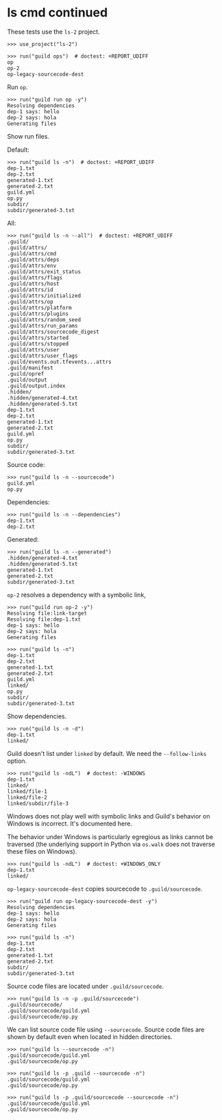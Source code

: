 # ls cmd continued

These tests use the `ls-2` project.

    >>> use_project("ls-2")

    >>> run("guild ops")  # doctest: +REPORT_UDIFF
    op
    op-2
    op-legacy-sourcecode-dest

Run `op`.

    >>> run("guild run op -y")
    Resolving dependencies
    dep-1 says: hello
    dep-2 says: hola
    Generating files

Show run files.

Default:

    >>> run("guild ls -n")  # doctest: +REPORT_UDIFF
    dep-1.txt
    dep-2.txt
    generated-1.txt
    generated-2.txt
    guild.yml
    op.py
    subdir/
    subdir/generated-3.txt

All:

    >>> run("guild ls -n --all")  # doctest: +REPORT_UDIFF
    .guild/
    .guild/attrs/
    .guild/attrs/cmd
    .guild/attrs/deps
    .guild/attrs/env
    .guild/attrs/exit_status
    .guild/attrs/flags
    .guild/attrs/host
    .guild/attrs/id
    .guild/attrs/initialized
    .guild/attrs/op
    .guild/attrs/platform
    .guild/attrs/plugins
    .guild/attrs/random_seed
    .guild/attrs/run_params
    .guild/attrs/sourcecode_digest
    .guild/attrs/started
    .guild/attrs/stopped
    .guild/attrs/user
    .guild/attrs/user_flags
    .guild/events.out.tfevents...attrs
    .guild/manifest
    .guild/opref
    .guild/output
    .guild/output.index
    .hidden/
    .hidden/generated-4.txt
    .hidden/generated-5.txt
    dep-1.txt
    dep-2.txt
    generated-1.txt
    generated-2.txt
    guild.yml
    op.py
    subdir/
    subdir/generated-3.txt

Source code:

    >>> run("guild ls -n --sourcecode")
    guild.yml
    op.py

Dependencies:

    >>> run("guild ls -n --dependencies")
    dep-1.txt
    dep-2.txt

Generated:

    >>> run("guild ls -n --generated")
    .hidden/generated-4.txt
    .hidden/generated-5.txt
    generated-1.txt
    generated-2.txt
    subdir/generated-3.txt

`op-2` resolves a dependency with a symbolic link,

    >>> run("guild run op-2 -y")
    Resolving file:link-target
    Resolving file:dep-1.txt
    dep-1 says: hello
    dep-2 says: hola
    Generating files

    >>> run("guild ls -n")
    dep-1.txt
    dep-2.txt
    generated-1.txt
    generated-2.txt
    guild.yml
    linked/
    op.py
    subdir/
    subdir/generated-3.txt

Show dependencies.

    >>> run("guild ls -n -d")
    dep-1.txt
    linked/

Guild doesn't list under `linked` by default. We need the
`--follow-links` option.

    >>> run("guild ls -ndL")  # doctest: -WINDOWS
    dep-1.txt
    linked/
    linked/file-1
    linked/file-2
    linked/subdir/file-3

Windows does not play well with symbolic links and Guild's behavior on
Windows is incorrect. It's documented here.

The behavior under Windows is particularly egregious as links cannot
be traversed (the underlying support in Python via `os.walk` does not
traverse these files on Windows).

    >>> run("guild ls -ndL")  # doctest: +WINDOWS_ONLY
    dep-1.txt
    linked/

`op-legacy-sourcecode-dest` copies sourcecode to `.guild/sourcecode`.

    >>> run("guild run op-legacy-sourcecode-dest -y")
    Resolving dependencies
    dep-1 says: hello
    dep-2 says: hola
    Generating files

    >>> run("guild ls -n")
    dep-1.txt
    dep-2.txt
    generated-1.txt
    generated-2.txt
    subdir/
    subdir/generated-3.txt

Source code files are located under `.guild/sourcecode`.

    >>> run("guild ls -n -p .guild/sourcecode")
    .guild/sourcecode/
    .guild/sourcecode/guild.yml
    .guild/sourcecode/op.py

We can list source code file using `--sourcecode`. Source code files
are shown by default even when located in hidden directories.

    >>> run("guild ls --sourcecode -n")
    .guild/sourcecode/guild.yml
    .guild/sourcecode/op.py

    >>> run("guild ls -p .guild --sourcecode -n")
    .guild/sourcecode/guild.yml
    .guild/sourcecode/op.py

    >>> run("guild ls -p .guild/sourcecode --sourcecode -n")
    .guild/sourcecode/guild.yml
    .guild/sourcecode/op.py
